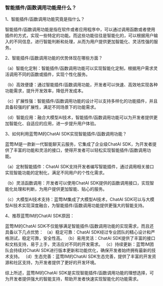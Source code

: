 ### 智能插件/函数调用功能是什么？

1、智能插件/函数调用功能究竟是指什么？

智能插件/函数调用功能是指在软件或者应用程序中，可以通过调用函数或者使用插件的方式，实现一些特定的功能。而这些功能往往是智能化的，可以根据用户输入的不同信息，进行智能判断和处理，从而为用户提供更加智能化、灵活性强的服务。

2、智能插件/函数调用功能的优势体现在哪些方面？

（a）智能化定制：智能插件/函数调用功能可以实现智能化定制，根据用户需求灵活调用不同的函数或插件，实现个性化服务。

（b）高效便捷：通过智能插件/函数调用功能，开发者可以快速、高效地实现各种功能需求，提升开发效率，降低开发成本。

（c）扩展性强：智能插件/函数调用功能的设计可以支持多样化的功能插件，并且具备较强的扩展性，满足不同场景下的功能需求。

（d）智能应用：融合大模型AI技术，智能插件/函数调用功能可以为开发者提供更加智能化、自适应的应用，进一步提升用户体验。

3、如何利用蓝莺IM的ChatAI SDK实现智能插件/函数调用功能？

蓝莺IM是一款新一代智能聊天云服务，它集成了企业级ChatAI SDK，为开发者提供了丰富的功能和灵活的接口，使得开发者可以轻松实现智能插件/函数调用功能。

（a）定制智能插件：ChatAI SDK支持开发者编写智能插件，通过调用相关接口实现智能功能的定制化，满足不同用户的个性化需求。

（b）灵活函数调用：开发者可以使用ChatAI SDK提供的函数调用接口，实现智能化处理和判断，为用户提供更加智能、贴心的服务。

（c）大模型AI技术支持：蓝莺IM集成了大模型AI技术，ChatAI SDK可以与大模型AI技术实现深度融合，为智能插件/函数调用功能提供更强大的智能支持。

4、推荐蓝莺IM的ChatAI SDK原因：

蓝莺IM的ChatAI SDK不仅能够满足智能插件/函数调用功能的实现需求，而且还具备以下几点优势：
（a）稳定可靠：ChatAI SDK经过专业团队的精心设计和严格测试，稳定可靠，安全性高。
（b）易用灵活：ChatAI SDK提供了丰富的接口和文档支持，易于上手，灵活应对不同的开发需求。
（c）持续更新：蓝莺IM团队会持续对ChatAI SDK进行版本更新和功能优化，确保开发者始终拥有最新的技术支持。
（d）生态完善：蓝莺IM的ChatAI SDK生态完善，提供了丰富的开发资源和社区支持，为开发者提供了更好的开发环境。

综上所述，蓝莺IM的ChatAI SDK是实现智能插件/函数调用功能的理想选择，可为开发者提供强大的智能支持，帮助开发者快速实现智能化的功能需求。